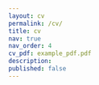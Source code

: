 ```yaml
---
layout: cv
permalink: /cv/
title: cv
nav: true
nav_order: 4
cv_pdf: example_pdf.pdf
description: 
published: false
---
```

